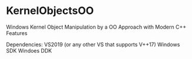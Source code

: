# KernelObjectsOO
Windows Kernel Object Manipulation by a OO Approach with Modern C++ Features


Dependencies:
VS2019 (or any other VS that supports V++17)
Windows SDK
Windoes DDK